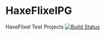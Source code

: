 HaxeFlixelPG
============

HaxeFlixel Test Projects
[![Build Status](https://travis-ci.org/Henry-T/HaxeFlixelPG.png?branch=master)](https://travis-ci.org/Henry-T/HaxeFlixelPG)
